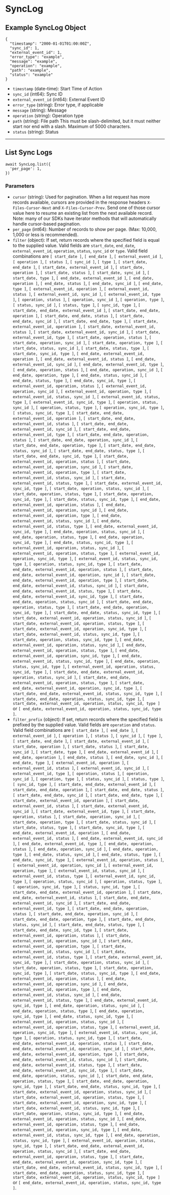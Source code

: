 # SyncLog

## Example SyncLog Object

```
{
  "timestamp": "2000-01-01T01:00:00Z",
  "sync_id": 1,
  "external_event_id": 1,
  "error_type": "example",
  "message": "example",
  "operation": "example",
  "path": "example",
  "status": "example"
}
```

* `timestamp` (date-time): Start Time of Action
* `sync_id` (int64): Sync ID
* `external_event_id` (int64): External Event ID
* `error_type` (string): Error type, if applicable
* `message` (string): Message
* `operation` (string): Operation type
* `path` (string): File path This must be slash-delimited, but it must neither start nor end with a slash. Maximum of 5000 characters.
* `status` (string): Status

---

## List Sync Logs

```
await SyncLog.list({
  'per_page': 1,
})
```


### Parameters

* `cursor` (string): Used for pagination.  When a list request has more records available, cursors are provided in the response headers `X-Files-Cursor-Next` and `X-Files-Cursor-Prev`.  Send one of those cursor value here to resume an existing list from the next available record.  Note: many of our SDKs have iterator methods that will automatically handle cursor-based pagination.
* `per_page` (int64): Number of records to show per page.  (Max: 10,000, 1,000 or less is recommended).
* `filter` (object): If set, return records where the specified field is equal to the supplied value. Valid fields are `start_date`, `end_date`, `external_event_id`, `operation`, `status`, `sync_id` or `type`. Valid field combinations are `[ start_date ]`, `[ end_date ]`, `[ external_event_id ]`, `[ operation ]`, `[ status ]`, `[ sync_id ]`, `[ type ]`, `[ start_date, end_date ]`, `[ start_date, external_event_id ]`, `[ start_date, operation ]`, `[ start_date, status ]`, `[ start_date, sync_id ]`, `[ start_date, type ]`, `[ end_date, external_event_id ]`, `[ end_date, operation ]`, `[ end_date, status ]`, `[ end_date, sync_id ]`, `[ end_date, type ]`, `[ external_event_id, operation ]`, `[ external_event_id, status ]`, `[ external_event_id, sync_id ]`, `[ external_event_id, type ]`, `[ operation, status ]`, `[ operation, sync_id ]`, `[ operation, type ]`, `[ status, sync_id ]`, `[ status, type ]`, `[ sync_id, type ]`, `[ start_date, end_date, external_event_id ]`, `[ start_date, end_date, operation ]`, `[ start_date, end_date, status ]`, `[ start_date, end_date, sync_id ]`, `[ start_date, end_date, type ]`, `[ start_date, external_event_id, operation ]`, `[ start_date, external_event_id, status ]`, `[ start_date, external_event_id, sync_id ]`, `[ start_date, external_event_id, type ]`, `[ start_date, operation, status ]`, `[ start_date, operation, sync_id ]`, `[ start_date, operation, type ]`, `[ start_date, status, sync_id ]`, `[ start_date, status, type ]`, `[ start_date, sync_id, type ]`, `[ end_date, external_event_id, operation ]`, `[ end_date, external_event_id, status ]`, `[ end_date, external_event_id, sync_id ]`, `[ end_date, external_event_id, type ]`, `[ end_date, operation, status ]`, `[ end_date, operation, sync_id ]`, `[ end_date, operation, type ]`, `[ end_date, status, sync_id ]`, `[ end_date, status, type ]`, `[ end_date, sync_id, type ]`, `[ external_event_id, operation, status ]`, `[ external_event_id, operation, sync_id ]`, `[ external_event_id, operation, type ]`, `[ external_event_id, status, sync_id ]`, `[ external_event_id, status, type ]`, `[ external_event_id, sync_id, type ]`, `[ operation, status, sync_id ]`, `[ operation, status, type ]`, `[ operation, sync_id, type ]`, `[ status, sync_id, type ]`, `[ start_date, end_date, external_event_id, operation ]`, `[ start_date, end_date, external_event_id, status ]`, `[ start_date, end_date, external_event_id, sync_id ]`, `[ start_date, end_date, external_event_id, type ]`, `[ start_date, end_date, operation, status ]`, `[ start_date, end_date, operation, sync_id ]`, `[ start_date, end_date, operation, type ]`, `[ start_date, end_date, status, sync_id ]`, `[ start_date, end_date, status, type ]`, `[ start_date, end_date, sync_id, type ]`, `[ start_date, external_event_id, operation, status ]`, `[ start_date, external_event_id, operation, sync_id ]`, `[ start_date, external_event_id, operation, type ]`, `[ start_date, external_event_id, status, sync_id ]`, `[ start_date, external_event_id, status, type ]`, `[ start_date, external_event_id, sync_id, type ]`, `[ start_date, operation, status, sync_id ]`, `[ start_date, operation, status, type ]`, `[ start_date, operation, sync_id, type ]`, `[ start_date, status, sync_id, type ]`, `[ end_date, external_event_id, operation, status ]`, `[ end_date, external_event_id, operation, sync_id ]`, `[ end_date, external_event_id, operation, type ]`, `[ end_date, external_event_id, status, sync_id ]`, `[ end_date, external_event_id, status, type ]`, `[ end_date, external_event_id, sync_id, type ]`, `[ end_date, operation, status, sync_id ]`, `[ end_date, operation, status, type ]`, `[ end_date, operation, sync_id, type ]`, `[ end_date, status, sync_id, type ]`, `[ external_event_id, operation, status, sync_id ]`, `[ external_event_id, operation, status, type ]`, `[ external_event_id, operation, sync_id, type ]`, `[ external_event_id, status, sync_id, type ]`, `[ operation, status, sync_id, type ]`, `[ start_date, end_date, external_event_id, operation, status ]`, `[ start_date, end_date, external_event_id, operation, sync_id ]`, `[ start_date, end_date, external_event_id, operation, type ]`, `[ start_date, end_date, external_event_id, status, sync_id ]`, `[ start_date, end_date, external_event_id, status, type ]`, `[ start_date, end_date, external_event_id, sync_id, type ]`, `[ start_date, end_date, operation, status, sync_id ]`, `[ start_date, end_date, operation, status, type ]`, `[ start_date, end_date, operation, sync_id, type ]`, `[ start_date, end_date, status, sync_id, type ]`, `[ start_date, external_event_id, operation, status, sync_id ]`, `[ start_date, external_event_id, operation, status, type ]`, `[ start_date, external_event_id, operation, sync_id, type ]`, `[ start_date, external_event_id, status, sync_id, type ]`, `[ start_date, operation, status, sync_id, type ]`, `[ end_date, external_event_id, operation, status, sync_id ]`, `[ end_date, external_event_id, operation, status, type ]`, `[ end_date, external_event_id, operation, sync_id, type ]`, `[ end_date, external_event_id, status, sync_id, type ]`, `[ end_date, operation, status, sync_id, type ]`, `[ external_event_id, operation, status, sync_id, type ]`, `[ start_date, end_date, external_event_id, operation, status, sync_id ]`, `[ start_date, end_date, external_event_id, operation, status, type ]`, `[ start_date, end_date, external_event_id, operation, sync_id, type ]`, `[ start_date, end_date, external_event_id, status, sync_id, type ]`, `[ start_date, end_date, operation, status, sync_id, type ]`, `[ start_date, external_event_id, operation, status, sync_id, type ]` or `[ end_date, external_event_id, operation, status, sync_id, type ]`.
* `filter_prefix` (object): If set, return records where the specified field is prefixed by the supplied value. Valid fields are `operation` and `status`. Valid field combinations are `[ start_date ]`, `[ end_date ]`, `[ external_event_id ]`, `[ operation ]`, `[ status ]`, `[ sync_id ]`, `[ type ]`, `[ start_date, end_date ]`, `[ start_date, external_event_id ]`, `[ start_date, operation ]`, `[ start_date, status ]`, `[ start_date, sync_id ]`, `[ start_date, type ]`, `[ end_date, external_event_id ]`, `[ end_date, operation ]`, `[ end_date, status ]`, `[ end_date, sync_id ]`, `[ end_date, type ]`, `[ external_event_id, operation ]`, `[ external_event_id, status ]`, `[ external_event_id, sync_id ]`, `[ external_event_id, type ]`, `[ operation, status ]`, `[ operation, sync_id ]`, `[ operation, type ]`, `[ status, sync_id ]`, `[ status, type ]`, `[ sync_id, type ]`, `[ start_date, end_date, external_event_id ]`, `[ start_date, end_date, operation ]`, `[ start_date, end_date, status ]`, `[ start_date, end_date, sync_id ]`, `[ start_date, end_date, type ]`, `[ start_date, external_event_id, operation ]`, `[ start_date, external_event_id, status ]`, `[ start_date, external_event_id, sync_id ]`, `[ start_date, external_event_id, type ]`, `[ start_date, operation, status ]`, `[ start_date, operation, sync_id ]`, `[ start_date, operation, type ]`, `[ start_date, status, sync_id ]`, `[ start_date, status, type ]`, `[ start_date, sync_id, type ]`, `[ end_date, external_event_id, operation ]`, `[ end_date, external_event_id, status ]`, `[ end_date, external_event_id, sync_id ]`, `[ end_date, external_event_id, type ]`, `[ end_date, operation, status ]`, `[ end_date, operation, sync_id ]`, `[ end_date, operation, type ]`, `[ end_date, status, sync_id ]`, `[ end_date, status, type ]`, `[ end_date, sync_id, type ]`, `[ external_event_id, operation, status ]`, `[ external_event_id, operation, sync_id ]`, `[ external_event_id, operation, type ]`, `[ external_event_id, status, sync_id ]`, `[ external_event_id, status, type ]`, `[ external_event_id, sync_id, type ]`, `[ operation, status, sync_id ]`, `[ operation, status, type ]`, `[ operation, sync_id, type ]`, `[ status, sync_id, type ]`, `[ start_date, end_date, external_event_id, operation ]`, `[ start_date, end_date, external_event_id, status ]`, `[ start_date, end_date, external_event_id, sync_id ]`, `[ start_date, end_date, external_event_id, type ]`, `[ start_date, end_date, operation, status ]`, `[ start_date, end_date, operation, sync_id ]`, `[ start_date, end_date, operation, type ]`, `[ start_date, end_date, status, sync_id ]`, `[ start_date, end_date, status, type ]`, `[ start_date, end_date, sync_id, type ]`, `[ start_date, external_event_id, operation, status ]`, `[ start_date, external_event_id, operation, sync_id ]`, `[ start_date, external_event_id, operation, type ]`, `[ start_date, external_event_id, status, sync_id ]`, `[ start_date, external_event_id, status, type ]`, `[ start_date, external_event_id, sync_id, type ]`, `[ start_date, operation, status, sync_id ]`, `[ start_date, operation, status, type ]`, `[ start_date, operation, sync_id, type ]`, `[ start_date, status, sync_id, type ]`, `[ end_date, external_event_id, operation, status ]`, `[ end_date, external_event_id, operation, sync_id ]`, `[ end_date, external_event_id, operation, type ]`, `[ end_date, external_event_id, status, sync_id ]`, `[ end_date, external_event_id, status, type ]`, `[ end_date, external_event_id, sync_id, type ]`, `[ end_date, operation, status, sync_id ]`, `[ end_date, operation, status, type ]`, `[ end_date, operation, sync_id, type ]`, `[ end_date, status, sync_id, type ]`, `[ external_event_id, operation, status, sync_id ]`, `[ external_event_id, operation, status, type ]`, `[ external_event_id, operation, sync_id, type ]`, `[ external_event_id, status, sync_id, type ]`, `[ operation, status, sync_id, type ]`, `[ start_date, end_date, external_event_id, operation, status ]`, `[ start_date, end_date, external_event_id, operation, sync_id ]`, `[ start_date, end_date, external_event_id, operation, type ]`, `[ start_date, end_date, external_event_id, status, sync_id ]`, `[ start_date, end_date, external_event_id, status, type ]`, `[ start_date, end_date, external_event_id, sync_id, type ]`, `[ start_date, end_date, operation, status, sync_id ]`, `[ start_date, end_date, operation, status, type ]`, `[ start_date, end_date, operation, sync_id, type ]`, `[ start_date, end_date, status, sync_id, type ]`, `[ start_date, external_event_id, operation, status, sync_id ]`, `[ start_date, external_event_id, operation, status, type ]`, `[ start_date, external_event_id, operation, sync_id, type ]`, `[ start_date, external_event_id, status, sync_id, type ]`, `[ start_date, operation, status, sync_id, type ]`, `[ end_date, external_event_id, operation, status, sync_id ]`, `[ end_date, external_event_id, operation, status, type ]`, `[ end_date, external_event_id, operation, sync_id, type ]`, `[ end_date, external_event_id, status, sync_id, type ]`, `[ end_date, operation, status, sync_id, type ]`, `[ external_event_id, operation, status, sync_id, type ]`, `[ start_date, end_date, external_event_id, operation, status, sync_id ]`, `[ start_date, end_date, external_event_id, operation, status, type ]`, `[ start_date, end_date, external_event_id, operation, sync_id, type ]`, `[ start_date, end_date, external_event_id, status, sync_id, type ]`, `[ start_date, end_date, operation, status, sync_id, type ]`, `[ start_date, external_event_id, operation, status, sync_id, type ]` or `[ end_date, external_event_id, operation, status, sync_id, type ]`.
